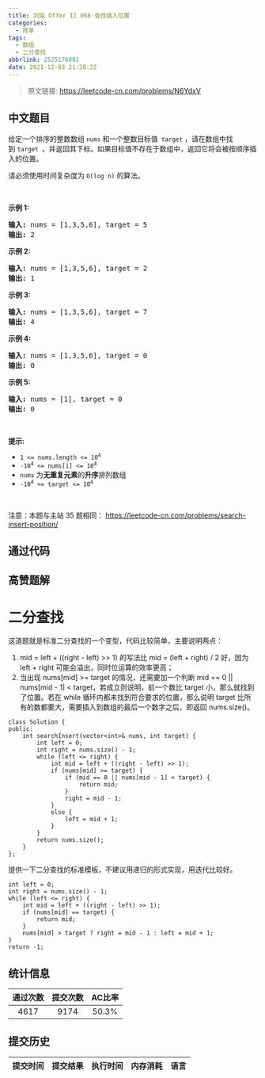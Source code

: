 ```yaml
---
title: 剑指 Offer II 068-查找插入位置
categories:
  - 简单
tags:
  - 数组
  - 二分查找
abbrlink: 2525176081
date: 2021-12-03 21:28:22
---
```


> 原文链接: https://leetcode-cn.com/problems/N6YdxV




## 中文题目
<div><p>给定一个排序的整数数组 <code>nums</code>&nbsp;和一个整数目标值<code> target</code> ，请在数组中找到&nbsp;<code>target&nbsp;</code>，并返回其下标。如果目标值不存在于数组中，返回它将会被按顺序插入的位置。</p>

<p>请必须使用时间复杂度为 <code>O(log n)</code> 的算法。</p>

<p>&nbsp;</p>

<p><strong>示例 1:</strong></p>

<pre>
<strong>输入:</strong> nums = [1,3,5,6], target = 5
<strong>输出:</strong> 2
</pre>

<p><strong>示例&nbsp;2:</strong></p>

<pre>
<strong>输入:</strong> nums = [1,3,5,6], target = 2
<strong>输出:</strong> 1
</pre>

<p><strong>示例 3:</strong></p>

<pre>
<strong>输入:</strong> nums = [1,3,5,6], target = 7
<strong>输出:</strong> 4
</pre>

<p><strong>示例 4:</strong></p>

<pre>
<strong>输入:</strong> nums = [1,3,5,6], target = 0
<strong>输出:</strong> 0
</pre>

<p><strong>示例 5:</strong></p>

<pre>
<strong>输入:</strong> nums = [1], target = 0
<strong>输出:</strong> 0
</pre>

<p>&nbsp;</p>

<p><strong>提示:</strong></p>

<ul>
	<li><code>1 &lt;= nums.length &lt;= 10<sup>4</sup></code></li>
	<li><code>-10<sup>4</sup> &lt;= nums[i] &lt;= 10<sup>4</sup></code></li>
	<li><code>nums</code> 为<strong>无重复元素</strong>的<strong>升序</strong>排列数组</li>
	<li><code>-10<sup>4</sup> &lt;= target &lt;= 10<sup>4</sup></code></li>
</ul>

<p>&nbsp;</p>

<p><meta charset="UTF-8" />注意：本题与主站 35&nbsp;题相同：&nbsp;<a href="https://leetcode-cn.com/problems/search-insert-position/">https://leetcode-cn.com/problems/search-insert-position/</a></p>
</div>

## 通过代码
<RecoDemo>
</RecoDemo>


## 高赞题解
# **二分查找**
这道题就是标准二分查找的一个变型，代码比较简单，主要说明两点：
1. mid = left + ((right - left) >> 1) 的写法比 mid = (left + right) / 2 好，因为 left + right 可能会溢出，同时位运算的效率更高；
2. 当出现 nums[mid] >= target 的情况，还需要加一个判断 mid == 0 || nums[mid - 1] < target，若成立则说明，前一个数比 target 小，那么就找到了位置。若在 while 循环内都未找到符合要求的位置，那么说明 target 比所有的数都要大，需要插入到数组的最后一个数字之后，即返回 nums.size()。


```
class Solution {
public:
    int searchInsert(vector<int>& nums, int target) {
        int left = 0;
        int right = nums.size() - 1;
        while (left <= right) {
            int mid = left + ((right - left) >> 1);
            if (nums[mid] >= target) {
                if (mid == 0 || nums[mid - 1] < target) {
                    return mid;
                }
                right = mid - 1;
            }
            else {
                left = mid + 1;
            }
        }
        return nums.size();
    }
};
```
提供一下二分查找的标准模板，不建议用递归的形式实现，用迭代比较好。
```
int left = 0;
int right = nums.size() - 1;
while (left <= right) {
    int mid = left + ((right - left) >> 1);
    if (nums[mid] == target) {
        return mid;
    }
    nums[mid] > target ? right = mid - 1 : left = mid + 1;
}
return -1;
```

## 统计信息
| 通过次数 | 提交次数 | AC比率 |
| :------: | :------: | :------: |
|    4617    |    9174    |   50.3%   |

## 提交历史
| 提交时间 | 提交结果 | 执行时间 |  内存消耗  | 语言 |
| :------: | :------: | :------: | :--------: | :--------: |
